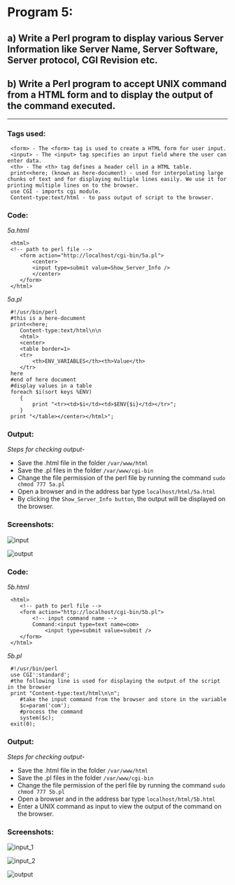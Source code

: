 # Program 5:
## a) Write a Perl program to display various Server Information like Server Name, Server Software, Server protocol, CGI Revision etc.
## b) Write a Perl program to accept UNIX command from a HTML form and to display the output of the command executed.
***

### Tags used:
     <form> - The <form> tag is used to create a HTML form for user input.
     <input> - The <input> tag specifies an input field where the user can enter data. 
     <th> - The <th> tag defines a header cell in a HTML table.
     print<<here; (known as here-document) - used for interpolating large chunks of text and for displaying multiple lines easily. We use it for printing multiple lines on to the browser.
     use CGI - imports cgi module.
     Content-type:text/html - to pass output of script to the browser.

### Code: 
*5a.html*

     <html>
     <!-- path to perl file -->
     	<form action="http://localhost/cgi-bin/5a.pl">
     		<center>
     		<input type=submit value=Show_Server_Info />
     		</center>
     	</form>
     </html>

*5a.pl*

     #!/usr/bin/perl
     #this is a here-document
     print<<here;
     	Content-type:text/html\n\n
     	<html>
    	<center>
     	<table border=1>
     	<tr>
     		<th>ENV_VARIABLES</th><th>Value</th>
     	</tr>
     here
     #end of here document
     #display values in a table
     foreach $i(sort keys %ENV)
     	{
     		print "<tr><td>$i</td><td>$ENV{$i}</td></tr>";
     	}
     print "</table></center></html>";
     
### Output:
*Steps for checking output-*

* Save the .html file in the folder `/var/www/html`
* Save the .pl files in the folder `/var/www/cgi-bin`
* Change the file permission of the perl file by running the command `sudo chmod 777 5a.pl`
* Open a browser and in the address bar type `localhost/html/5a.html`
* By clicking the `Show_Server_Info button`, the output will be displayed on the browser.

### Screenshots:

![input](5a_1.png)

![output](5a_2.png)

### Code:
*5b.html*

     <html>
     	<!-- path to perl file -->
     	<form action="http://localhost/cgi-bin/5b.pl">
          	<!-- input command name -->
          	Command:<input type=text name=com>
          		<input type=submit value=submit />
     	</form>
     </html>

*5b.pl*

     #!/usr/bin/perl
     use CGI':standard';
     #the following line is used for displaying the output of the script in the browser
     print "Content-type:text/html\n\n";
     	#take the input command from the browser and store in the variable
     	$c=param('com');
      	#process the command
     	system($c);
     exit(0);

### Output:
*Steps for checking output-*

* Save the .html file in the folder `/var/www/html`
* Save the .pl files in the folder `/var/www/cgi-bin`
* Change the file permission of the perl file by running the command `sudo chmod 777 5b.pl`
* Open a browser and in the address bar type `localhost/html/5b.html`
* Enter a UNIX command as input to view the output of the command on the browser.

### Screenshots:

![input_1](5b_1.png)

![input_2](5b_2.png)

![output](5b_3.png)
